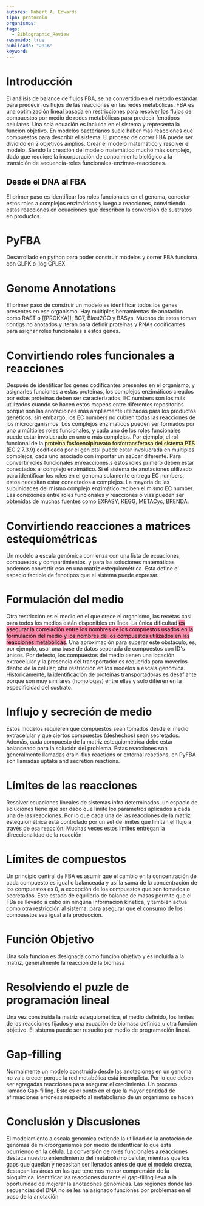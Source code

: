 ```yaml
---
autores: Robert A. Edwards
tipo: protocolo
organismos: 
tags:
  - Biblographic_Review
resumido: true
publicado: "2016"
keyword:
---
```


# Introducción
El análisis de balance de flujos FBA, se ha convertido en el método estándar para predecir los flujos de las reacciones en las redes metabólicas. FBA es una optimización lineal basada en restricciones para resolver los flujos de compuestos por medio de redes metabólicas para predecir fenotipos celulares.
Una sola ecuación es incluida en el sistema y representa la función objetivo. En modelos bacterianos suele haber más reacciones que compuestos para describir el sistema.
El proceso de correr FBA puede ser dividido en 2 objetivos amplios. Crear el modelo matemático y resolver el modelo. Siendo la creación del modelo matemático mucho más complejo, dado que requiere la incorporación de conocimiento biológico a la transición de secuencia-roles funcionales-enzimas-reacciones.

## Desde el DNA al FBA
El primer paso es identificar los roles funcionales en el genoma, conectar estos roles a complejos enzimáticos y luego a reacciones, convirtiendo estas reacciones en ecuaciones que describen la conversión de sustratos en productos.
# PyFBA 
Desarrollado en python para poder construir modelos y correr FBA funciona con GLPK o Ilog CPLEX 
# Genome Annotations
El primer paso de construir un modelo es identificar todos los genes presentes en ese organismo. Hay múltiples herramientas de anotación como RAST o [[PROKKA]], BG7, Blast2GO y BASys. Muchos de estos toman contigs no anotados y iteran para definir proteinas y RNAs codificantes para asignar roles funcionales a estos genes.
# Convirtiendo roles funcionales a reacciones
Después de identificar los genes codificantes presentes en el organismo, y asignarles funciones a estas proteinas, los complejos enzimáticos creados por estas proteinas deben ser caracterizados. EC numbers son los más utilizados cuando se hacen estos mapeos entre diferentes repositorios porque son las anotacioines más ampliamente utilizadas para los productos genéticos, sin embargo, los EC numbers no cubren todas las reacciones de los microorganismos.
Los complejos enzimaticos pueden ser formados por uno u múltiples roles funcionales, y cada uno de los roles funcionales puede estar involucrado en uno o más complejos.
Por ejemplo, el rol funcional de la <mark style="background: #FFF3A3A6;">proteina fosfoenolpiruvato fosfotransferasa del sistema PTS</mark> (EC 2.7.3.9) codificada por el gen ptsI puede estar involucrada en múltiples complejos, cada uno asociado con importar un azúcar diferente.
Para convertir roles funcionales enreacciones,s estos roles primero deben estar conectados al complejo enzimático. Si el sistema de anotaciones utilizado para identificar los roles en el genoma solamente entrega EC numbers, estos necesitan estar conectados a complejos. La mayoria de las subunidades del mismo complejo enzimático reciben el mismo EC number.
Las conexiones entre roles funcionales y reacciones o vias pueden ser obtenidas de muchas fuentes como EXPASY, KEGG, METACyc, BRENDA.
# Convirtiendo reacciones a matrices estequiométricas
Un modelo a escala genómica comienza con una lista de ecuaciones, compuestos y compartimientos, y para las soluciones matemáticas podemos convertir eso en una matriz estequiométrica. Esta define el espacio factible de fenotipos que el sistema puede expresar.
# Formulación del medio
Otra restricción es el medio en el que crece el organismo, las recetas casi para todos los medios están disponibles en línea. La única dificultad <mark style="background: #FF5582A6;">es asegurar la correlación entre los nombres de los compuestos usados en la formulación del medio y los nombres de los compuestos utilizados en las reacciones metabólicas</mark>. Una aproximación para superar este obstáculo, es, por ejemplo, usar una base de datos separada de compuestos con ID's únicos. Por  defecto, los compuestos del medio tienen una locación extracelular y la presencia del transportador es requerida para moverlos dentro de la celular; otra restricción en los modelos a escala genómica.
Históricamente, la identificación de proteínas transportadoras es desafiante porque son muy similares (homologas) entre ellas y solo difieren en la especificidad del sustrato.
# Influjo y secreción de medio
Estos modelos requieren que compuestos sean tomados desde el medio extracelular y que ciertos compuestos (deshechos) sean secretados. Además, cada compuesto de la matriz estequiométrica debe estar balanceado para la solución del problema. Estas reacciones son generalmente llamadas drain-flux reactions or external reactions, en PyFBA son llamadas uptake and secretion reactions.
# Límites de las reacciones
Resolver ecuaciones lineales de sistemas infra determinados, un espacio de soluciones tiene que ser dado que limite los parámetros aplicados a cada una de las reacciones. Por lo que cada una de las reacciones de la matriz estequiométrica está controlado por un set de límites que limitan el flujo a través de esa reacción. Muchas veces estos límites entregan la direccionalidad de la reacción
# Límites de compuestos
Un principio central de FBA es asumir que el cambio en la concentración de cada compuesto es igual o balanceada y así la suma de la concentración de los compuestos es 0, a excepción de los compuestos que son tomados o secretados. Este estado de equilibrio de balance de masas permite que el FBa se llevado a cabo sin ninguna información kinetica, y también actua como otra restricción al sistema, para asegurar que el consumo de los compuestos sea igual a la producción.
# Función Objetivo
Una sola función es designada como función objetivo y es incluida a la matriz, generalmente la reacción de la biomasa
# Resolviendo el puzle de programación lineal
Una vez construida la matriz estequiométrica, el medio definido, los límites de las reacciones fijados y una ecuación de biomasa definida u otra función objetivo. El sistema puede ser resuelto por medio de programación lineal.
# Gap-filling
Normalmente un modelo construido desde las anotaciones en un genoma no va a crecer porque la red metabólica está incompleta. Por lo que deben ser agregadas reacciones para asegurar el crecimiento. Un proceso llamado Gap-filling. Este es el punto en el que la mayor cantidad de afirmaciones erróneas respecto al metabolismo de un organismo se hacen
# Conclusión y Discusiones
El modelamiento a escala genomica extiende la utilidad de la anotación de genomas de microorganismos por medio de identficar lo que esta ocurriendo en la célula. La conversión de roles funcionales a reacciones destaca nuestro entendimiento del metabolismo celular, mientras que los gaps que quedan y necesitan ser llenados antes de que el modelo crezca, destacan las áreas en las que tenemos menor comprensión de la bioquímica.
Identificar las reacciones durante el gap-filling lleva a la oportunidad de mejorar la anotacones genómicas. Las regiones donde las secuencias del DNA no se les ha asignado funciones por problemas en el paso de la anotación